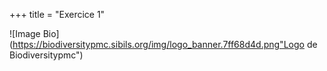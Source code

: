 +++
title = "Exercice 1"

![Image Bio](https://biodiversitypmc.sibils.org/img/logo_banner.7ff68d4d.png"Logo de Biodiversitypmc")
